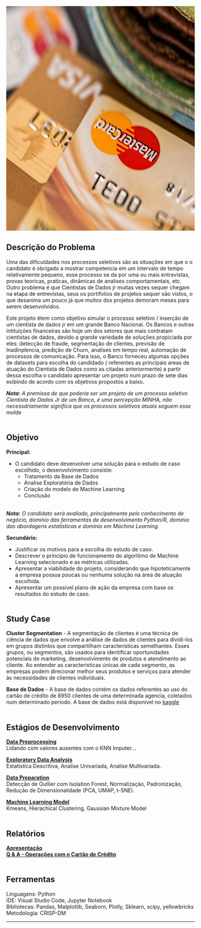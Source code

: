 <center><img src="/images/pexels-pixabay-259200.jpg" alt="logo" width="800" height="600"/></center>

## Descrição do Problema
Uma das dificuldades nos processos seletivos são as situações em que o o candidato é obrigado a mostrar competencia em um intervalo de tempo relativamente pequeno, esse processo se da por uma ou mais entrevistas, provas teoricas, praticas, dinâmicas de analises comportamentais, etc. Outro problema é que Cientistas de Dados jr muitas vezes sequer chegam na etapa de entrevistas, seus os portifolios de projetos sequer são vistos, o que desanima um pouco já que muitos dos projetos demoram meses para serem desenvolvidos. 

Este projeto étem como objetivo simular o processo seletivo / inserção de um cientista de dados jr em um grande Banco Nacional. Os Bancos e outras intituições financeiras são hoje um dos setores que mais contratam cientistas de dados, devido a grande variedade de soluções propiciada por eles: detecção de fraude, segmentação de clientes, previsão de Inadinplencia, predição de Churn, analises em tempo real, automação de processos de comunicação. Para isso, o Banco forneceu algumas opções de datasets para escolha do candidado ( referentes as principais areas de atuação do Cientista de Dados como as citadas anteriormente) a partir dessa escolha o candidato apresentar um projeto num prazo de sete dias exibindo de acordo com os objetivos propostos a baixo.

<i>**Nota:** A premissa de que poderia ser um projeto de um processo seletivo Cientista de Dados Jr de um Banco, é uma percepção MINHA, não necessáriamente significa que os processos seletivos atuais seguem esse molde</i><br><br>


## Objetivo
**Principal:**
* O candidato deve desenvolver uma solução para o estudo de caso escolhido, o desenvolvimento consiste:
    -  Tratamento da Base de Dados
    -  Analise Exploratória de Dados 
    -  Criação do modelo de Machine Learning 
    -  Conclusão<br><br>

<i>**Nota:** O candidato será avaliado, principalmente pelo conhecimento de negócio, dominio das ferramentas de desenvolvimento Python/R, dominio das abordagens estatisticas e domínio em Machine Learning.</i>


**Secundário:**
* Justificar os motivos para a escolha do estudo de caso.
* Descrever o principio de funcionamento do algoritimo de Machine Learning selecionado e as métricas utilizadas.
* Apresentar a viabilidade do projeto, considerando que hipoteticamente a empresa possua poucas ou nenhuma solução na área de atuação escolhida.
* Apresentar um possivel plano de ação da empresa com base os resultados do estudo de caso.<br><br>

## Study Case

**Cluster Segmentation** - A segmentação de clientes é uma técnica de ciência de dados que envolve a análise de dados de clientes para dividi-los em grupos distintos que compartilham características semelhantes. Esses grupos, ou segmentos, são usados ​​para identificar oportunidades potenciais de marketing, desenvolvimento de produtos e atendimento ao cliente. Ao entender as características únicas de cada segmento, as empresas podem direcionar melhor seus produtos e serviços para atender às necessidades de clientes individuais.

**Base de Dados** - A base de dados contém os dados referentes ao uso do cartão de crédito de 8950 clientes de uma determinada agencia, coletados num determinado periodo. A base de dados está disponivel no [kaggle](https://www.kaggle.com/datasets/arjunbhasin2013/ccdata)<br><br>


## Estágios de Desenvolvimento
[**Data Preprocessing**](https://github.com/alyssonvidal/Bank-Marketing-Cluster/blob/main/notebooks/bank_market.ipynb)<br>
Lidando com valores ausentes com o KNN Imputer...

[**Exploratory Data Analysis**](https://github.com/alyssonvidal/Bank-Marketing-Cluster/blob/main/notebooks/bank_market.ipynb)<br>
Estatistica Descritiva, Analise Univariada, Analise Multivariada.

[**Data Preparation**](https://github.com/alyssonvidal/Bank-Marketing-Cluster/blob/main/notebooks/bank_market.ipynb)<br>
Detecção de Outlier com Isolation Forest, Normalização, Padronização, Redução de Dimensionalidade (PCA, UMAP, t-SNE).

[**Machine Learning Model**](https://github.com/alyssonvidal/Bank-Marketing-Cluster/blob/main/notebooks/bank_market.ipynb)<br>
 Kmeans, Hierachical Clustering, Gaussian Mixture Model<br><br>


## Relatórios
[**Apresentação**](https://github.com/alyssonvidal/Bank-Marketing-Cluster/blob/main/reports/resultados.md)<br>
[**Q & A - Operações com o Cartão de Crédito**](https://github.com/alyssonvidal/Bank-Marketing-Cluster/blob/main/reports/qa.md)<br><br>


## Ferramentas
Linguagens: Python<br>
IDE: Visual Studio Code, Jupyter Notebook<br>
Bibliotecas: Pandas, Matplotlib, Seaborn, Plotly, Sklearn, scipy, yellowbricks<br>
Metodologia: CRISP-DM<br>

*** 

